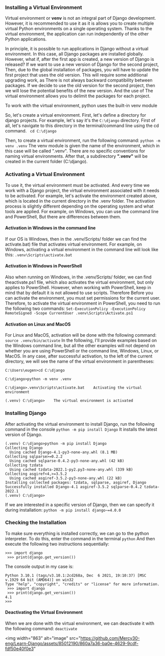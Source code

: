 ### Installing a Virtual Environment

Virtual environment or **venv** is not an integral part of Django development. However, it is recommended to use it as it is allows you to create multiple virtual Python environments on a single operating system. Thanks to the virtual environment, the application can run independently of the other Python applications.

In principle, it is possible to run applications in Django without a virtual environment. In this case, all Django packages are installed globally. However, what if, after the first app is created, a new version of Django is released? If we want to use a new version of Django for the second project, Then, due to the global installation of packages, you will have to update the first project that uses the old version. This will require some additional upgrading work, as There is not always backward compatibility between packages. If we decide to use the old version for the second project, then we will lose the potential benefits of the new version. And the use of The virtual environment allows you to delimit the packages for each project.

To work with the virtual environment, python uses the built-in venv module

So, let's create a virtual environment. First, let's define a directory for django projects. For example, let's say it's the `C:\django` directory. First of all, let's navigate to this directory in the terminal/command line using the cd command.
  ` cd C:\django`
  
Then, to create a virtual environment, run the following command:
`python -m venv .venv`
The venv module is given the name of the environment, which in this case will be called ".venv". There are no specific conventions for naming virtual environments.
After that, a subdirectory **".venv"** will be created in the current folder (C:\django).

### Activating a Virtual Environment
To use it, the virtual environment must be activated. And every time we work with a Django project, the virtual environment associated with it needs to be activated. For example, let's activate the environment created above, which is located in the current directory in the .venv folder. The activation process is slightly different depending on the operating system and what tools are applied. For example, on Windows, you can use the command line and PowerShell, But there are differences between them.
#### Activation in Windows in the command line
If our OS is Windows, then in the .venv/Scripts/ folder we can find the activate.bat) file that activates virtual environment. For example, on Windows, activating a virtual environment in the command line will look like this:
`.venv\Scripts\activate.bat`
#### Activation in Windows in PowerShell
Also when running on Windows, in the .venv/Scripts/ folder, we can find theactivate.ps1 file, which also activates the virtual environment, but only applies to PowerShell. However, when working with PowerShell, keep in mind that by default it is not allowed to use scripts. Therefore Before you can activate the environment, you must set permissions for the current user. Therefore, to activate the virtual environment in PowerShell, you need to run the following two commands:
`Set-ExecutionPolicy -ExecutionPolicy RemoteSigned -Scope CurrentUser
.venv\Scripts\Activate.ps1`
#### Activation on Linux and MacOS
For Linux and MacOS, activation will be done with the following command:
`source .venv/bin/activate`
In the following, I'll provide examples based on the Windows command line, but all the other examples will not depend on whether you are using PowerShell or the command line, Windows, Linux, or MacOS. In any case, after successful activation, to the left of the current directory, we will see the name of the virtual environment in parentheses:
```
C:\Users\eugen>cd C:\django

C:\django>python -m venv .venv

C:\django>.venv\Scripts\activate.bat    Activating the virtual environment 

(.venv) C:\django>    The virtual environment is activated
```
### Installing Django
After activating the virtual environment to install Django, run the following command in the console
`python -m pip install Django`
It installs the latest version of Django.
```
(.venv) C:\django>python -m pip install Django
Collecting Django
  Using cached Django-4.1-py3-none-any.whl (8.1 MB)
Collecting sqlparse>=0.2.2
  Using cached sqlparse-0.4.2-py3-none-any.whl (42 kB)
Collecting tzdata
  Using cached tzdata-2022.1-py2.py3-none-any.whl (339 kB)
Collecting asgiref<4,>=3.5.2
  Using cached asgiref-3.5.2-py3-none-any.whl (22 kB)
Installing collected packages: tzdata, sqlparse, asgiref, Django
Successfully installed Django-4.1 asgiref-3.5.2 sqlparse-0.4.2 tzdata-2022.1
(.venv) C:\django>
```
If we are interested in a specific version of Django, then we can specify it during installation:
`python -m pip install django~=4.0.0`
### Checking the Installation
To make sure everything is installed correctly, we can go to the python interpreter. To do this, enter the command in the terminal
`python`
And then execute the following two instructions sequentially:
```
>>> import django
 >>> print(django.get_version())
```
 The console output in my case is:

```(.venv) C:\django>python
Python 3.10.1 (tags/v3.10.1:2cd268a, Dec  6 2021, 19:10:37) [MSC v.1929 64 bit (AMD64)] on win32
Type "help", "copyright", "credits" or "license" for more information.
 >>> import django
 >>> print(django.get_version())
4.1
>>>
```
#### Deactivating the Virtual Environment
When we are done with the virtual environment, we can deactivate it with the following command:
`deactivate`

<img width="863" alt="image" src="https://github.com/Mercy30-eng/Learn-Django/assets/85012190/860a7a36-ba0e-4629-9cdf-fdf50e40f0e3"
